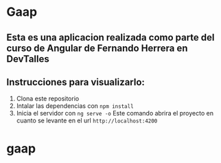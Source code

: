 # Gaap

## Esta es una aplicacion realizada como parte del curso de Angular de Fernando Herrera en DevTalles

## Instrucciones para visualizarlo:

1.  Clona este repositorio
2.  Intalar las dependencias con `npm install`
3.  Inicia el servidor con `ng serve -o` Este comando abrira el proyecto en cuanto se levante en el url `http://localhost:4200`
# gaap
